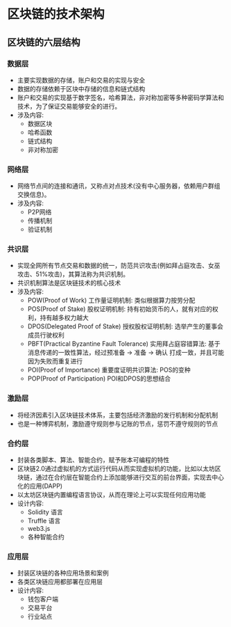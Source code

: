 # 区块链的技术架构
## 区块链的六层结构

### 数据层
* 主要实现数据的存储，账户和交易的实现与安全
* 数据的存储依赖于区块中存储的信息和链式结构
* 账户和交易的实现基于数字签名，哈希算法，非对称加密等多种密码学算法和技术，为了保证交易能够安全的进行。
* 涉及内容:
	* 数据区块
	* 哈希函数
	* 链式结构
	* 非对称加密

### 网络层
* 网络节点间的连接和通讯，又称点对点技术(没有中心服务器，依赖用户群组交换信息)。
* 涉及内容:
	* P2P网络
	* 传播机制
	* 验证机制

### 共识层
* 实现全网所有节点交易和数据的统一，防范共识攻击(例如拜占庭攻击、女巫攻击、51%攻击)，其算法称为共识机制。
* 共识机制算法是区块链技术的核心技术
* 涉及内容:
	* POW(Proof of Work) 工作量证明机制: 类似根据算力按劳分配
	* POS(Proof of Stake) 股权证明机制: 持有初始货币的人，就有对应的权利，持有越多权力越大
	* DPOS(Delegated Proof of Stake) 授权股权证明机制: 选举产生的董事会成员行驶权利
	* PBFT(Practical Byzantine Fault Tolerance) 实用拜占庭容错算法: 基于消息传递的一致性算法，经过预准备 -> 准备 -> 确认 打成一致，并且可能因为失败而重复进行
	* POI(Proof of Importance) 重要度证明共识算法: POS的变种
	* POP(Proof of Participation) POI和DPOS的思想结合

### 激励层
* 将经济因素引入区块链技术体系，主要包括经济激励的发行机制和分配机制
* 也是一种博弈机制，激励遵守规则参与记账的节点，惩罚不遵守规则的节点

### 合约层
* 封装各类脚本、算法、智能合约，赋予账本可编程的特性
* 区块链2.0通过虚拟机的方式运行代码从而实现虚拟机的功能，比如以太坊区块链，通过在合约层在智能合约上添加能够进行交互的前台界面，实现去中心化的应用(DAPP)
* 以太坊区块链内置编程语言协议，从而在理论上可以实现任何应用功能
* 设计内容:
	* Solidity 语言
	* Truffle 语言
	* web3.js
	* 各种智能合约

### 应用层
* 封装区块链的各种应用场景和案例
* 各类区块链应用都部署在应用层
* 设计内容:
	* 钱包客户端
	* 交易平台
	* 行业站点